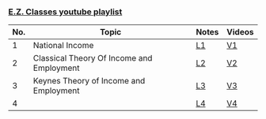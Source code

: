 ### [E.Z. Classes youtube playlist](https://www.youtube.com/watch?v=IcExyXIB3FY&list=PLQeaYsjFGUzjvn_z0MV8HAXolu4CBDtlp)

|No.|Topic|Notes|Videos|
|--|----|---|---|
|1|National Income|[L1](L1.md)|[V1](https://www.youtube.com/watch?v=IcExyXIB3FY&list=PLQeaYsjFGUzjvn_z0MV8HAXolu4CBDtlp)|
|2|Classical Theory Of Income and Employment|[L2](L2.md)|[V2](https://www.youtube.com/watch?v=f1X1EDEGN8Q&list=PLQeaYsjFGUzjvn_z0MV8HAXolu4CBDtlp&index=2)
|3|Keynes Theory of Income and Employment|[L3](L3.md)|[V3](https://www.youtube.com/watch?v=tDLAZHhmUkk&list=PLQeaYsjFGUzjvn_z0MV8HAXolu4CBDtlp&index=3)
|4||[L4](L4.md)|[V4]()